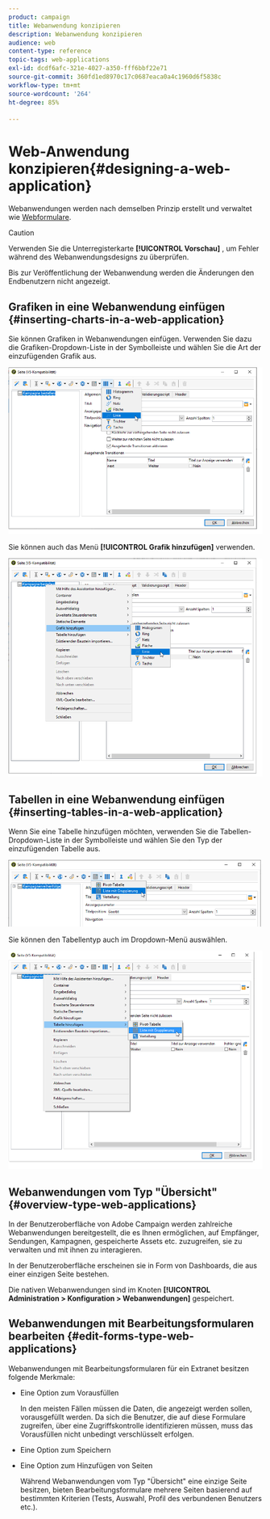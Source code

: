 ```yaml
---
product: campaign
title: Webanwendung konzipieren
description: Webanwendung konzipieren
audience: web
content-type: reference
topic-tags: web-applications
exl-id: dcdf6afc-321e-4027-a350-fff6bbf22e71
source-git-commit: 360fd1ed8970c17c0687eaca0a4c1960d6f5838c
workflow-type: tm+mt
source-wordcount: '264'
ht-degree: 85%

---
```


# Web-Anwendung konzipieren{#designing-a-web-application}

Webanwendungen werden nach demselben Prinzip erstellt und verwaltet wie [Webformulare](about-web-forms.md).

>[!CAUTION]
>
>Verwenden Sie die Unterregisterkarte **[!UICONTROL Vorschau]** , um Fehler während des Webanwendungsdesigns zu überprüfen.
>
>Bis zur Veröffentlichung der Webanwendung werden die Änderungen den Endbenutzern nicht angezeigt.

## Grafiken in eine Webanwendung einfügen {#inserting-charts-in-a-web-application}

Sie können Grafiken in Webanwendungen einfügen. Verwenden Sie dazu die Grafiken-Dropdown-Liste in der Symbolleiste und wählen Sie die Art der einzufügenden Grafik aus.

![](assets/s_ncs_admin_webapps_bar_graph.png)

Sie können auch das Menü **[!UICONTROL Grafik hinzufügen]** verwenden.

![](assets/s_ncs_admin_webapps_graph.png)

## Tabellen in eine Webanwendung einfügen {#inserting-tables-in-a-web-application}

Wenn Sie eine Tabelle hinzufügen möchten, verwenden Sie die Tabellen-Dropdown-Liste in der Symbolleiste und wählen Sie den Typ der einzufügenden Tabelle aus.

![](assets/s_ncs_admin_webapps_bar_table.png)

Sie können den Tabellentyp auch im Dropdown-Menü auswählen.

![](assets/s_ncs_admin_webapps_table.png)

## Webanwendungen vom Typ &quot;Übersicht&quot; {#overview-type-web-applications}

In der Benutzeroberfläche von Adobe Campaign werden zahlreiche Webanwendungen bereitgestellt, die es Ihnen ermöglichen, auf Empfänger, Sendungen, Kampagnen, gespeicherte Assets etc. zuzugreifen, sie zu verwalten und mit ihnen zu interagieren.

In der Benutzeroberfläche erscheinen sie in Form von Dashboards, die aus einer einzigen Seite bestehen.

Die nativen Webanwendungen sind im Knoten **[!UICONTROL Administration > Konfiguration > Webanwendungen]** gespeichert.

## Webanwendungen mit Bearbeitungsformularen bearbeiten {#edit-forms-type-web-applications}

Webanwendungen mit Bearbeitungsformularen für ein Extranet besitzen folgende Merkmale:

* Eine Option zum Vorausfüllen

   In den meisten Fällen müssen die Daten, die angezeigt werden sollen, vorausgefüllt werden. Da sich die Benutzer, die auf diese Formulare zugreifen, über eine Zugriffskontrolle identifizieren müssen, muss das Vorausfüllen nicht unbedingt verschlüsselt erfolgen.

* Eine Option zum Speichern
* Eine Option zum Hinzufügen von Seiten

   Während Webanwendungen vom Typ &quot;Übersicht&quot; eine einzige Seite besitzen, bieten Bearbeitungsformulare mehrere Seiten basierend auf bestimmten Kriterien (Tests, Auswahl, Profil des verbundenen Benutzers etc.).

